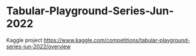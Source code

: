 # Tabular-Playground-Series-Jun-2022
Kaggle project https://www.kaggle.com/competitions/tabular-playground-series-jun-2022/overview
